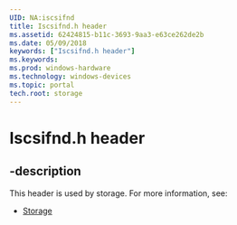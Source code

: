 ```yaml
---
UID: NA:iscsifnd
title: Iscsifnd.h header
ms.assetid: 62424815-b11c-3693-9aa3-e63ce262de2b
ms.date: 05/09/2018
keywords: ["Iscsifnd.h header"]
ms.keywords: 
ms.prod: windows-hardware
ms.technology: windows-devices
ms.topic: portal
tech.root: storage
---
```


# Iscsifnd.h header


## -description


This header is used by storage. For more information, see:

- [Storage](../_storage/index.md)
